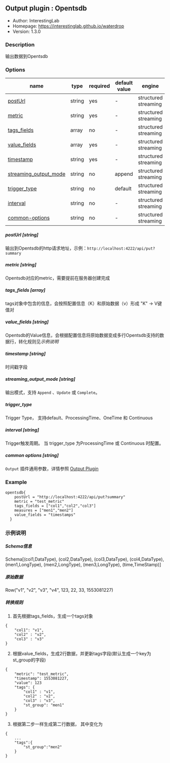 ## Output plugin : Opentsdb

* Author: InterestingLab
* Homepage: https://interestinglab.github.io/waterdrop
* Version: 1.3.0

### Description

输出数据到Opentsdb

### Options

| name | type | required | default value | engine |
| --- | --- | --- | --- | --- |
| [postUrl](#postUrl-string) | string | yes | - | structured streaming |
| [metric](#metric-string) | string | yes | - | structured streaming |
| [tags_fields](#tags_fields-array) | array | no | - | structured streaming |
| [value_fields](#value_fields-array) | array | yes | - | structured streaming |
| [timestamp](#user-string) | string | yes | - | structured streaming |
| [streaming_output_mode](#streaming_output_mode-string) | string | no | append | structured streaming |
| [trigger_type](#streaming_output_mode-string) | string | no | default | structured streaming |
| [interval](#interval-string)| string | no | - | structured streaming |
| [common-options](#common-options-string)| string | no | - | structured streaming |


##### postUrl [string]

输出到Opentsdb的http请求地址，示例：`http://localhost:4222/api/put?summary`

##### metric [string]

Opentsdb对应的metric，需要提前在服务器创建完成

##### tags_fields [array]

tags对象中包含的信息，会按照配置信息（K）和原始数据（v）形成 "K" -> V键值对

##### value_fields [string]

Opentsdb的Value信息，会根据配置信息将原始数据变成多行Opentsdb支持的数据行，转化规则见*示例说明*

##### timestamp [string]

时间戳字段

##### streaming_output_mode [string]

输出模式，支持 `Append` 、`Update` 或 `Complete`。


##### trigger_type

Trigger Type， 支持default、ProcessingTime、OneTime 和 Continuous

##### interval [string]

Trigger触发周期。 当 trigger_type 为ProcessingTime 或 Continuous 时配置。

##### common options [string]

`Output` 插件通用参数，详情参照 [Output Plugin](/zh-cn/configuration/output-plugin)

### Example

```
opentsdb{
    postUrl = "http://localhost:4222/api/put?summary"
    metric = "test_metric"
    tags_fields = ["col1","col2","col3"]
    measures = ["men1","men2"]
    value_fields = "timestamps"
  }
```

### 示例说明

##### Schema信息

Schema[(col1,DataType), (col2,DataType), (col3,DataType), (col4,DataType), (men1,LongType), (men2,LongType), (men3,LongType), (time,TimeStamp)]

##### 原始数据

Row("v1", "v2", "v3", "v4", 123, 22, 33, 1553081227)

##### 转换规则

1. 首先根据tags_fields，生成一个tags对象

```
{
    "col1": "v1",
    "col2" : "v2",
    "col3" : "v3"
}
```

2. 根据value_fields，生成2行数据，并更新tags字段(默认生成一个key为st_group的字段)
```
{
    "metric": "test_metric",
    "timestamp": 1553081227,
    "value": 123
    "tags": {
        "col1" : "v1",
        "col2" : "v2",
        "col3" : "v3",
        "st_group": "men1"
    }
}
```

3. 根据第二步一样生成第二行数据， 其中变化为

```
{
    ...
    "tags":{
        "st_group":"men2"
    }
}
```